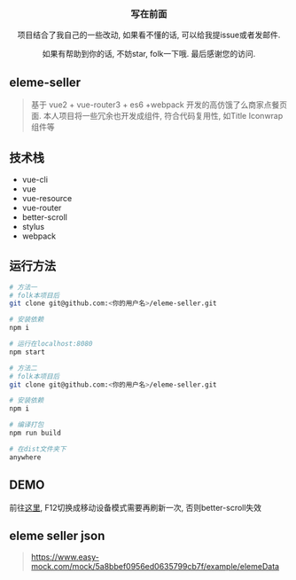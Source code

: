 <h3 align='center'>写在前面</h3>
<p align='center'>项目结合了我自己的一些改动, 如果看不懂的话, 可以给我提issue或者发邮件.</p>
<p align='center'>如果有帮助到你的话, 不妨star, folk一下哦. 最后感谢您的访问.</p>

## eleme-seller
> 基于 vue2 + vue-router3 + es6 +webpack 开发的高仿饿了么商家点餐页面. 本人项目将一些冗余也开发成组件, 符合代码复用性, 如Title Iconwrap组件等

## 技术栈
* vue-cli
* vue
* vue-resource
* vue-router
* better-scroll
* stylus
* webpack

## 运行方法
```bash
# 方法一
# folk本项目后
git clone git@github.com:<你的用户名>/eleme-seller.git

# 安装依赖
npm i

# 运行在localhost:8080
npm start

# 方法二
# folk本项目后
git clone git@github.com:<你的用户名>/eleme-seller.git

# 安装依赖
npm i

# 编译打包
npm run build

# 在dist文件夹下
anywhere
```

## DEMO
前往[这里](http://eleme.psilocine.cn), F12切换成移动设备模式需要再刷新一次, 否则better-scroll失效

## eleme seller json
> https://www.easy-mock.com/mock/5a8bbef0956ed0635799cb7f/example/elemeData
